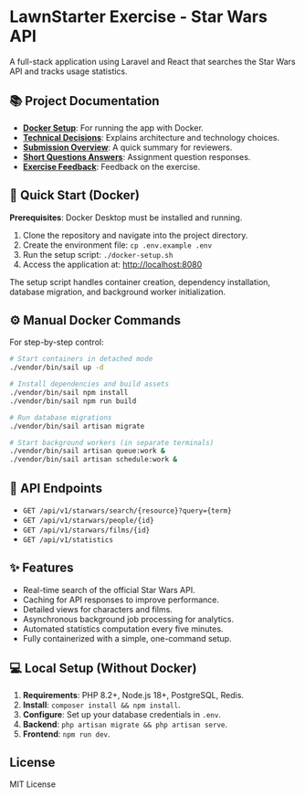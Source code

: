 # LawnStarter Exercise - Star Wars API

A full-stack application using Laravel and React that searches the Star Wars API and tracks usage statistics.

## 📚 Project Documentation

- **[Docker Setup](DOCKER.md)**: For running the app with Docker.
- **[Technical Decisions](TECHNICAL_DECISIONS.md)**: Explains architecture and technology choices.
- **[Submission Overview](SUBMISSION.md)**: A quick summary for reviewers.
- **[Short Questions Answers](SHORT_QUESTIONS_ANSWERS.md)**: Assignment question responses.
- **[Exercise Feedback](FEEDBACK.md)**: Feedback on the exercise.

## 🚀 Quick Start (Docker)

**Prerequisites**: Docker Desktop must be installed and running.

1. Clone the repository and navigate into the project directory.
2. Create the environment file: `cp .env.example .env`
3. Run the setup script: `./docker-setup.sh`
4. Access the application at: <http://localhost:8080>

The setup script handles container creation, dependency installation, database migration, and background worker initialization.

## ⚙️ Manual Docker Commands

For step-by-step control:

```bash
# Start containers in detached mode
./vendor/bin/sail up -d

# Install dependencies and build assets
./vendor/bin/sail npm install
./vendor/bin/sail npm run build

# Run database migrations
./vendor/bin/sail artisan migrate

# Start background workers (in separate terminals)
./vendor/bin/sail artisan queue:work &
./vendor/bin/sail artisan schedule:work &
```

## 📝 API Endpoints

- `GET /api/v1/starwars/search/{resource}?query={term}`
- `GET /api/v1/starwars/people/{id}`
- `GET /api/v1/starwars/films/{id}`
- `GET /api/v1/statistics`

## ✨ Features

- Real-time search of the official Star Wars API.
- Caching for API responses to improve performance.
- Detailed views for characters and films.
- Asynchronous background job processing for analytics.
- Automated statistics computation every five minutes.
- Fully containerized with a simple, one-command setup.

## 💻 Local Setup (Without Docker)

1. **Requirements**: PHP 8.2+, Node.js 18+, PostgreSQL, Redis.
2. **Install**: `composer install && npm install`.
3. **Configure**: Set up your database credentials in `.env`.
4. **Backend**: `php artisan migrate && php artisan serve`.
5. **Frontend**: `npm run dev`.

## License

MIT License
